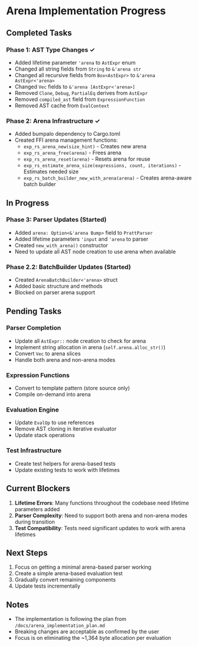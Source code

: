 # Arena Implementation Progress

## Completed Tasks

### Phase 1: AST Type Changes ✓
- Added lifetime parameter `'arena` to `AstExpr` enum
- Changed all string fields from `String` to `&'arena str`
- Changed all recursive fields from `Box<AstExpr>` to `&'arena AstExpr<'arena>`
- Changed `Vec` fields to `&'arena [AstExpr<'arena>]`
- Removed `Clone`, `Debug`, `PartialEq` derives from `AstExpr`
- Removed `compiled_ast` field from `ExpressionFunction`
- Removed AST cache from `EvalContext`

### Phase 2: Arena Infrastructure ✓
- Added bumpalo dependency to Cargo.toml
- Created FFI arena management functions:
  - `exp_rs_arena_new(size_hint)` - Creates new arena
  - `exp_rs_arena_free(arena)` - Frees arena
  - `exp_rs_arena_reset(arena)` - Resets arena for reuse
  - `exp_rs_estimate_arena_size(expressions, count, iterations)` - Estimates needed size
  - `exp_rs_batch_builder_new_with_arena(arena)` - Creates arena-aware batch builder

## In Progress

### Phase 3: Parser Updates (Started)
- Added `arena: Option<&'arena Bump>` field to `PrattParser`
- Added lifetime parameters `'input` and `'arena` to parser
- Created `new_with_arena()` constructor
- Need to update all AST node creation to use arena when available

### Phase 2.2: BatchBuilder Updates (Started)
- Created `ArenaBatchBuilder<'arena>` struct
- Added basic structure and methods
- Blocked on parser arena support

## Pending Tasks

### Parser Completion
- Update all `AstExpr::` node creation to check for arena
- Implement string allocation in arena (`self.arena.alloc_str()`)
- Convert `Vec` to arena slices
- Handle both arena and non-arena modes

### Expression Functions
- Convert to template pattern (store source only)
- Compile on-demand into arena

### Evaluation Engine
- Update `EvalOp` to use references
- Remove AST cloning in iterative evaluator
- Update stack operations

### Test Infrastructure
- Create test helpers for arena-based tests
- Update existing tests to work with lifetimes

## Current Blockers

1. **Lifetime Errors**: Many functions throughout the codebase need lifetime parameters added
2. **Parser Complexity**: Need to support both arena and non-arena modes during transition
3. **Test Compatibility**: Tests need significant updates to work with arena lifetimes

## Next Steps

1. Focus on getting a minimal arena-based parser working
2. Create a simple arena-based evaluation test
3. Gradually convert remaining components
4. Update tests incrementally

## Notes

- The implementation is following the plan from `/docs/arena_implementation_plan.md`
- Breaking changes are acceptable as confirmed by the user
- Focus is on eliminating the ~1,364 byte allocation per evaluation